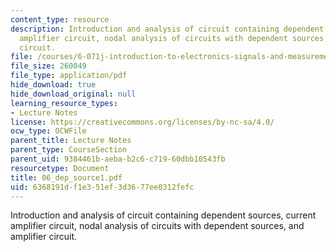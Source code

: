 ```yaml
---
content_type: resource
description: Introduction and analysis of circuit containing dependent sources, current
  amplifier circuit, nodal analysis of circuits with dependent sources, and amplifier
  circuit.
file: /courses/6-071j-introduction-to-electronics-signals-and-measurement-spring-2006/6368191df1e351ef3d3677ee0312fefc_06_dep_source1.pdf
file_size: 260049
file_type: application/pdf
hide_download: true
hide_download_original: null
learning_resource_types:
- Lecture Notes
license: https://creativecommons.org/licenses/by-nc-sa/4.0/
ocw_type: OCWFile
parent_title: Lecture Notes
parent_type: CourseSection
parent_uid: 9384461b-aeba-b2c6-c719-60dbb10543fb
resourcetype: Document
title: 06_dep_source1.pdf
uid: 6368191d-f1e3-51ef-3d36-77ee0312fefc
---
```

Introduction and analysis of circuit containing dependent sources, current amplifier circuit, nodal analysis of circuits with dependent sources, and amplifier circuit.